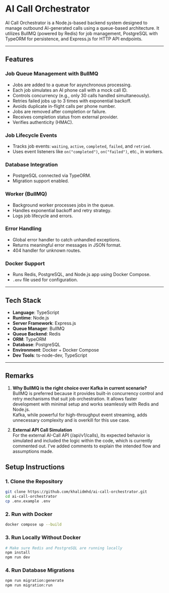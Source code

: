 # AI Call Orchestrator

AI Call Orchestrator is a Node.js-based backend system designed to manage outbound AI-generated calls using a queue-based architecture. It utilizes BullMQ (powered by Redis) for job management, PostgreSQL with TypeORM for persistence, and Express.js for HTTP API endpoints.

---

## Features

### Job Queue Management with BullMQ
- Jobs are added to a queue for asynchronous processing.
- Each job simulates an AI phone call with a mock call ID.
- Controls concurrency (e.g., only 30 calls handled simultaneously).
- Retries failed jobs up to 3 times with exponential backoff.
- Avoids duplicate in-flight calls per phone number.
- Jobs are removed after completion or failure.
- Receives completion status from external provider.
- Verifies authenticity (HMAC).

### Job Lifecycle Events
- Tracks job events: `waiting`, `active`, `completed`, `failed`, and `retried`.
- Uses event listeners like `on("completed")`, `on("failed")`, etc., in workers.

### Database Integration
- PostgreSQL connected via TypeORM.
- Migration support enabled.

### Worker (BullMQ)
- Background worker processes jobs in the queue.
- Handles exponential backoff and retry strategy.
- Logs job lifecycle and errors.

### Error Handling
- Global error handler to catch unhandled exceptions.
- Returns meaningful error messages in JSON format.
- 404 handler for unknown routes.

### Docker Support
- Runs Redis, PostgreSQL, and Node.js app using Docker Compose.
- `.env` file used for configuration.

---

## Tech Stack

- **Language**: TypeScript
- **Runtime**: Node.js
- **Server Framework**: Express.js
- **Queue Manager**: BullMQ
- **Queue Backend**: Redis
- **ORM**: TypeORM
- **Database**: PostgreSQL
- **Environment**: Docker + Docker Compose
- **Dev Tools**: ts-node-dev, TypeScript

---

## Remarks

1. **Why BullMQ is the right choice over Kafka in current scenario?**  
   BullMQ is preferred because it provides built-in concurrency control and retry mechanisms that suit job orchestration. It allows faster development with minimal setup and works seamlessly with Redis and Node.js.  
   Kafka, while powerful for high-throughput event streaming, adds unnecessary complexity and is overkill for this use case.

2. **External API Call Simulation**  
   For the external AI-Call API (/api/v1/calls), its expected behavior is simulated and included the logic within the code, which is currently commented out. I've added comments to explain the intended flow and assumptions made.

## Setup Instructions

### 1. Clone the Repository
```bash
git clone https://github.com/khalidmhd/ai-call-orchestrator.git
cd ai-call-orchestrator
cp .env.example .env
```

### 2. Run with Docker

```bash
docker compose up --build

```

### 3. Run Locally Without Docker
```bash
# Make sure Redis and PostgreSQL are running locally
npm install
npm run dev

```

### 4. Run Database Migrations
```bash
npm run migration:generate
npm run migration:run

```
